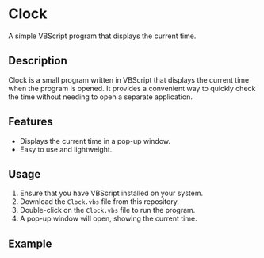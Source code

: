 # Clock

A simple VBScript program that displays the current time.

## Description

Clock is a small program written in VBScript that displays the current time when the program is opened. It provides a convenient way to quickly check the time without needing to open a separate application.

## Features

- Displays the current time in a pop-up window.
- Easy to use and lightweight.

## Usage

1. Ensure that you have VBScript installed on your system.
2. Download the `Clock.vbs` file from this repository.
3. Double-click on the `Clock.vbs` file to run the program.
4. A pop-up window will open, showing the current time.

## Example
